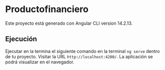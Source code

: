 # Productofinanciero

Este proyecto está generado con Angular CLI version 14.2.13.

## Ejecución

Ejecutar en la termina el siguiente comando en la terminal `ng serve` dentro de tu proyecto. Visitar la URL `http://localhost:4200/`. La aplicación se podrá visualizar en el navegador.

